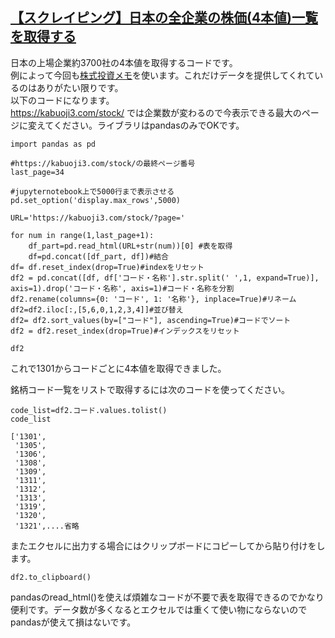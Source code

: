 ## [【スクレイピング】日本の全企業の株価(4本値)一覧を取得する](https://www.kbm360.com/?p=703)

日本の上場企業約3700社の4本値を取得するコードです。<br>
例によって今回も[株式投資メモ](https://kabuoji3.com/)を使います。これだけデータを提供してくれているのはありがたい限りです。<br>
以下のコードになります。<br>
https://kabuoji3.com/stock/ では企業数が変わるので今表示できる最大のページに変えてください。ライブラリはpandasのみでOKです。<br>

```
import pandas as pd

#https://kabuoji3.com/stock/の最終ページ番号
last_page=34

#jupyternotebook上で5000行まで表示させる
pd.set_option('display.max_rows',5000)

URL='https://kabuoji3.com/stock/?page='

for num in range(1,last_page+1):
    df_part=pd.read_html(URL+str(num))[0] #表を取得
    df=pd.concat([df_part, df])#結合
df= df.reset_index(drop=True)#indexをリセット
df2 = pd.concat([df, df['コード・名称'].str.split(' ',1, expand=True)], axis=1).drop('コード・名称', axis=1)#コード・名称を分割
df2.rename(columns={0: 'コード', 1: '名称'}, inplace=True)#リネーム
df2=df2.iloc[:,[5,6,0,1,2,3,4]]#並び替え
df2= df2.sort_values(by=["コード"], ascending=True)#コードでソート
df2 = df2.reset_index(drop=True)#インデックスをリセット

df2
```

これで1301からコードごとに4本値を取得できました。<br>

銘柄コード一覧をリストで取得するには次のコードを使ってください。<br>
```
code_list=df2.コード.values.tolist()
code_list
```

```
['1301',
 '1305',
 '1306',
 '1308',
 '1309',
 '1311',
 '1312',
 '1313',
 '1319',
 '1320',
 '1321',....省略
 ```

 またエクセルに出力する場合にはクリップボードにコピーしてから貼り付けをします。<br>
 ```
 df2.to_clipboard()
 ```

 pandasのread_html()を使えば煩雑なコードが不要で表を取得できるのでかなり便利です。データ数が多くなるとエクセルでは重くて使い物にならないのでpandasが使えて損はないです。<br>

